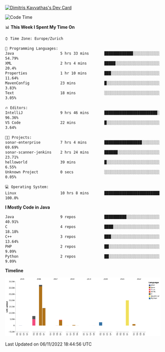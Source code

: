 <a href="https://app.daily.dev/JimR21"><img src="https://api.daily.dev/devcards/1a6ea627b9cf4de4a4f1b5f5cac8c85e.png?r=t8i" width="400" alt="Dimitris Kavvathas's Dev Card"/></a>

<!--START_SECTION:waka-->
![Code Time](http://img.shields.io/badge/Code%20Time-3%2C684%20hrs%2031%20mins-blue)

📊 **This Week I Spent My Time On** 

```text
⌚︎ Time Zone: Europe/Zurich

💬 Programming Languages: 
Java                     5 hrs 33 mins       █████████████░░░░░░░░░░░░   54.79% 
XML                      2 hrs 4 mins        █████░░░░░░░░░░░░░░░░░░░░   20.4% 
Properties               1 hr 10 mins        ███░░░░░░░░░░░░░░░░░░░░░░   11.64% 
MavenConfig              23 mins             █░░░░░░░░░░░░░░░░░░░░░░░░   3.83% 
Text                     18 mins             ░░░░░░░░░░░░░░░░░░░░░░░░░   3.05%

🔥 Editors: 
IntelliJ                 9 hrs 46 mins       ████████████████████████░   96.36% 
VS Code                  22 mins             █░░░░░░░░░░░░░░░░░░░░░░░░   3.64%

🐱‍💻 Projects: 
sonar-enterprise         7 hrs 4 mins        █████████████████░░░░░░░░   69.69% 
sonar-scanner-jenkins    2 hrs 24 mins       ██████░░░░░░░░░░░░░░░░░░░   23.71% 
helloworld               39 mins             █░░░░░░░░░░░░░░░░░░░░░░░░   6.55% 
Unknown Project          0 secs              ░░░░░░░░░░░░░░░░░░░░░░░░░   0.05%

💻 Operating System: 
Linux                    10 hrs 8 mins       █████████████████████████   100.0%

```

**I Mostly Code in Java** 

```text
Java                     9 repos             ██████████░░░░░░░░░░░░░░░   40.91% 
C                        4 repos             ████░░░░░░░░░░░░░░░░░░░░░   18.18% 
C++                      3 repos             ███░░░░░░░░░░░░░░░░░░░░░░   13.64% 
PHP                      2 repos             ██░░░░░░░░░░░░░░░░░░░░░░░   9.09% 
Python                   2 repos             ██░░░░░░░░░░░░░░░░░░░░░░░   9.09%

```


**Timeline**

![Chart not found](https://raw.githubusercontent.com/JimR21/JimR21/master/charts/bar_graph.png) 


 Last Updated on 06/11/2022 18:44:56 UTC
<!--END_SECTION:waka-->

<!--
**JimR21/JimR21** is a ✨ _special_ ✨ repository because its `README.md` (this file) appears on your GitHub profile.

Here are some ideas to get you started:

- 🔭 I’m currently working on ...
- 🌱 I’m currently learning ...
- 👯 I’m looking to collaborate on ...
- 🤔 I’m looking for help with ...
- 💬 Ask me about ...
- 📫 How to reach me: ...
- 😄 Pronouns: ...
- ⚡ Fun fact: ...
-->
